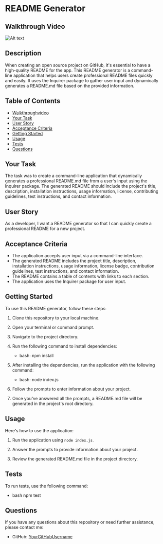 # README Generator

## Walkthrough Video

![Alt text](<week 09 walkthrough video.gif>)

## Description

When creating an open source project on GitHub, it's essential to have a high-quality README for the app. This README generator is a command-line application that helps users create professional README files quickly and easily. It uses the Inquirer package to gather user input and dynamically generates a README.md file based on the provided information.

## Table of Contents

- [Walkthroughvideo](#walkthroughvideo)
- [Your Task](#your-task)
- [User Story](#user-story)
- [Acceptance Criteria](#acceptance-criteria)
- [Getting Started](#getting-started)
- [Usage](#usage)
- [Tests](#tests)
- [Questions](#questions)

## Your Task

The task was to create a command-line application that dynamically generates a professional README.md file from a user's input using the Inquirer package. The generated README should include the project's title, description, installation instructions, usage information, license, contributing guidelines, test instructions, and contact information.

## User Story

As a developer, I want a README generator so that I can quickly create a professional README for a new project.

## Acceptance Criteria

- The application accepts user input via a command-line interface.
- The generated README includes the project title, description, installation instructions, usage information, license badge, contribution guidelines, test instructions, and contact information.
- The README contains a table of contents with links to each section.
- The application uses the Inquirer package for user input.

## Getting Started

To use this README generator, follow these steps:

1. Clone this repository to your local machine.

2. Open your terminal or command prompt.

3. Navigate to the project directory.

4. Run the following command to install dependencies:

   - bash:
     npm install

5. After installing the dependencies, run the application with the following command:

   - bash:
     node index.js

6. Follow the prompts to enter information about your project.

7. Once you've answered all the prompts, a README.md file will be generated in the project's root directory.

## Usage

Here's how to use the application:

1. Run the application using `node index.js`.

2. Answer the prompts to provide information about your project.

3. Review the generated README.md file in the project directory.

## Tests

To run tests, use the following command:

- bash
  npm test

## Questions

If you have any questions about this repository or need further assistance, please contact me:

- GitHub: [YourGitHubUsername](https://github.com/tobzman.com)
